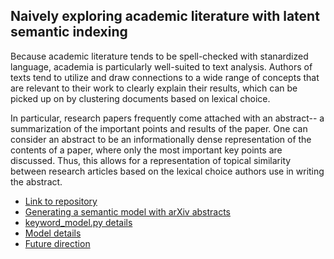 ## Naively exploring academic literature with latent semantic indexing
Because academic literature tends to be spell-checked with stanardized language, academia is particularly well-suited to text analysis. Authors of texts tend to utilize and draw connections to a wide range of concepts that are relevant to their work to clearly explain their results, which can be picked up on by clustering documents based on lexical choice.

In particular, research papers frequently come attached with an abstract-- a summarization of the important points and results of the paper. One can consider an abstract to be an informationally dense representation of the contents of a paper, where only the most important key points are discussed. Thus, this allows for a representation of topical similarity between research articles based on the lexical choice authors use in writing the abstract.

- [Link to repository](https://github.com/kma32527/Naive-Researcher)
- [Generating a semantic model with arXiv abstracts](code_example.md)
- [keyword_model.py details](code.md)
- [Model details](model.md)
- [Future direction](future.md)
